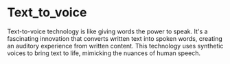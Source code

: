 # Text_to_voice
Text-to-voice technology is like giving words the power to speak. It's a fascinating innovation that converts written text into spoken words, creating an auditory experience from written content. This technology uses synthetic voices to bring text to life, mimicking the nuances of human speech.
